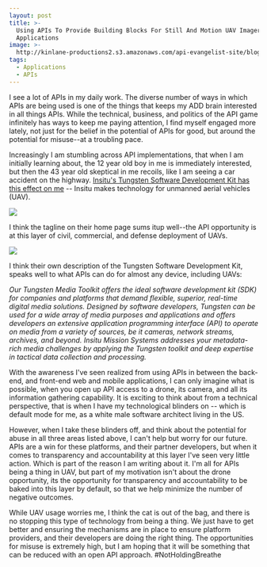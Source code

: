 ```yaml
---
layout: post
title: >-
  Using APIs To Provide Building Blocks For Still And Motion UAV Imagery Media
  Applications
image: >-
  http://kinlane-productions2.s3.amazonaws.com/api-evangelist-site/blog/Insitu-1.png
tags:
  - Applications
  - APIs
---
```

I see a lot of APIs in my daily work. The diverse number of ways in which APIs are being used is one of the things that keeps my ADD brain interested in all things APIs. While the technical, business, and politics of the API game infinitely has ways to keep me paying attention, I find myself engaged more lately, not just for the belief in the potential of APIs for good, but around the potential for misuse--at a troubling pace. 

Increasingly I am stumbling across API implementations, that when I am initially learning about, the 12 year old boy in me is immediately interested, but then the 43 year old skeptical in me recoils, like I am seeing a car accident on the highway. [Insitu's Tungsten Software Development Kit has this effect on me](https://insitu.com/information-delivery/video-exploitation/tungsten) -- Insitu makes technology for unmanned aerial vehicles (UAV).

[![](http://kinlane-productions2.s3.amazonaws.com/api-evangelist-site/blog/insitu-drones.png)](https://insitu.com/blog/2016/02/16/a-true-find-capability-for-uas)

I think the tagline on their home page sums itup well--the API opportunity is at this layer of civil, commercial, and defense deployment of UAVs.

[![](http://kinlane-productions2.s3.amazonaws.com/api-evangelist-site/blog/Insitu-1.png)](https://insitu.com/blog/2016/02/16/a-true-find-capability-for-uas)

I think their own description of the Tungsten Software Development Kit, speaks well to what APIs can do for almost any device, including UAVs:

_Our Tungsten Media Toolkit offers the ideal software development kit (SDK) for companies and platforms that demand flexible, superior, real-time digital media solutions. Designed by software developers, Tungsten can be used for a wide array of media purposes and applications and offers developers an extensive application programming interface (API) to operate on media from a variety of sources, be it cameras, network streams, archives, and beyond. Insitu Mission Systems addresses your metadata-rich media challenges by applying the Tungsten toolkit and deep expertise in tactical data collection and processing._

With the awareness I've seen realized from using APIs in between the back-end, and front-end web and mobile applications, I can only imagine what is possible, when you open up API access to a drone, its camera, and all its information gathering capability. It is exciting to think about from a technical perspective, that is when I have my technological blinders on -- which is default mode for me, as a white male software architect living in the US.

However, when I take these blinders off, and think about the potential for abuse in all three areas listed above, I can't help but worry for our future. APIs are a win for these platforms, and their partner developers, but when it comes to transparency and accountability at this layer I've seen very little action. Which is part of the reason I am writing about it. I'm all for APIs being a thing in UAV, but part of my motivation isn't about the drone opportunity, its the opportunity for transparency and accountability to be baked into this layer by default, so that we help minimize the number of negative outcomes. 

While UAV usage worries me, I think the cat is out of the bag, and there is no stopping this type of technology from being a thing. We just have to get better and ensuring the mechanisms are in place to ensure platform providers, and their developers are doing the right thing. The opportunities for misuse is extremely high, but I am hoping that it will be something that can be reduced with an open API approach. #NotHoldingBreathe